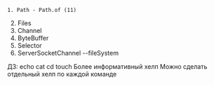     1. Path - Path.of (11)
2. Files
3. Channel
4. ByteBuffer
5. Selector
6. ServerSocketChannel
--fileSystem
   
ДЗ:
echo 
cat
cd
touch
Более информативный хелп
Можно сделать отдельный хелп по каждой команде